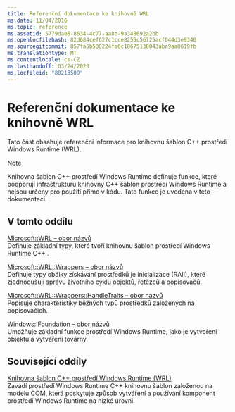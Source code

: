 ```yaml
---
title: Referenční dokumentace ke knihovně WRL
ms.date: 11/04/2016
ms.topic: reference
ms.assetid: 5779dae8-8634-4c77-aa8b-9a348692a2bb
ms.openlocfilehash: 82d684cef627c1cce8255c56725acf044d3e9340
ms.sourcegitcommit: 857fa6b530224fa6c18675138043aba9aa0619fb
ms.translationtype: MT
ms.contentlocale: cs-CZ
ms.lasthandoff: 03/24/2020
ms.locfileid: "80213509"
---
```

# <a name="wrl-reference"></a>Referenční dokumentace ke knihovně WRL

Tato část obsahuje referenční informace pro knihovnu šablon C++ prostředí Windows Runtime (WRL).

> [!NOTE]
> Knihovna šablon C++ prostředí Windows Runtime definuje funkce, které podporují infrastrukturu knihovny C++ šablon prostředí Windows Runtime a nejsou určeny pro použití přímo v kódu. Tato funkce je uvedena v této dokumentaci.

## <a name="in-this-section"></a>V tomto oddílu

[Microsoft::WRL – obor názvů](microsoft-wrl-namespace.md)<br/>
Definuje základní typy, které tvoří knihovnu šablon prostředí Windows Runtime C++ .

[Microsoft::WRL::Wrappers – obor názvů](microsoft-wrl-wrappers-namespace.md)<br/>
Definuje typy obálky získávání prostředků je inicializace (RAII), které zjednodušují správu životního cyklu objektů, řetězců a popisovačů.

[Microsoft::WRL::Wrappers::HandleTraits – obor názvů](microsoft-wrl-wrappers-handletraits-namespace.md)<br/>
Popisuje charakteristiky běžných typů prostředků založených na popisovačích.

[Windows::Foundation – obor názvů](windows-foundation-namespace.md)<br/>
Umožňuje základní funkce prostředí Windows Runtime, jako je vytvoření objektu a vytváření továrny.

## <a name="related-sections"></a>Související oddíly

[Knihovna šablon C++ prostředí Windows Runtime (WRL)](windows-runtime-cpp-template-library-wrl.md)<br/>
Zavádí prostředí Windows Runtime C++ knihovnu šablon založenou na modelu COM, která poskytuje způsob vytváření a používání komponent prostředí Windows Runtime na nízké úrovni.
